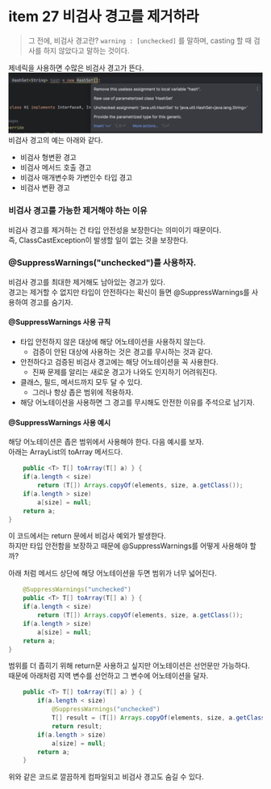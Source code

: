 # item 27 비검사 경고를 제거하라

> 그 전에, 비검사 경고란?
> `warning : [unchecked]` 를 말하며, casting 할 때 검사를 하지 않았다고 말하는 것이다.

제네릭을 사용하면 수많은 비검사 경고가 뜬다.
![unchecked](unchecked_exception.png)
비검사 경고의 예는 아래와 같다.
* 비검사 형변환 경고
* 비검사 메서드 호출 경고
* 비검사 매개변수화 가변인수 타입 경고
* 비검사 변환 경고

### 비검사 경고를 가능한 제거해야 하는 이유
비검사 경고를 제거하는 건 타입 안전성을 보장한다는 의미이기 때문이다.   
즉, ClassCastException이 발생할 일이 없는 것을 보장한다.

### @SuppressWarnings("unchecked")를 사용하자.
비검사 경고를 최대한 제거해도 남아있는 경고가 있다.   
경고는 제거할 수 없지만 타입이 안전하다는 확신이 들면 @SuppressWarnings를 사용하여 경고를 숨기자.

#### @SuppressWarnings 사용 규칙
* 타입 안전하지 않은 대상에 해당 어노테이션을 사용하지 않는다.
  * 검증이 안된 대상에 사용하는 것은 경고를 무시하는 것과 같다.
* 안전하다고 검증된 비검사 경고에는 해당 어노테이션을 꼭 사용한다.
  * 진짜 문제를 알리는 새로운 경고가 나와도 인지하기 어려워진다.
* 클래스, 필드, 메서드까지 모두 달 수 있다.
  * 그러나 항상 좁은 범위에 적용하자.
* 해당 어노테이션을 사용하면 그 경고를 무시해도 안전한 이유를 주석으로 남기자.


#### @SuppressWarnings 사용 예시
해당 어노테이션은 좁은 범위에서 사용해야 한다. 다음 예시를 보자.   
아래는 ArrayList의 toArray 메서드다.   
```java
	public <T> T[] toArray(T[] a) } {
	if(a.length < size) 
		return (T[]) Arrays.copyOf(elements, size, a.getClass());
	if(a.length > size) 
		a[size] = null;
	return a;
}
```
이 코드에서는 return 문에서 비검사 예외가 발생한다.   
하지만 타입 안전함을 보장하고 때문에 @SuppressWarnings를 어떻게 사용해야 할까?

아래 처럼 메서드 상단에 해당 어노테이션을 두면 범위가 너무 넓어진다.
```java
    @SuppressWarnings("unchecked")
	public <T> T[] toArray(T[] a) } {
	if(a.length < size) 
		return (T[]) Arrays.copyOf(elements, size, a.getClass());
	if(a.length > size) 
		a[size] = null;
	return a;
}
```

범위를 더 좁히기 위해 return문 사용하고 싶지만 어노테이션은 선언문만 가능하다.  
때문에 아래처럼 지역 변수를 선언하고 그 변수에 어노테이션을 달자.   
```java
    public <T> T[] toArray(T[] a) } {
        if(a.length < size)
            @SuppressWarnings("unchecked")
            T[] result = (T[]) Arrays.copyOf(elements, size, a.getClass());
		    return result;
	    if(a.length > size)
            a[size] = null;
        return a;
    }
```
위와 같은 코드로 깔끔하게 컴파일되고 비검사 경고도 숨길 수 있다.

